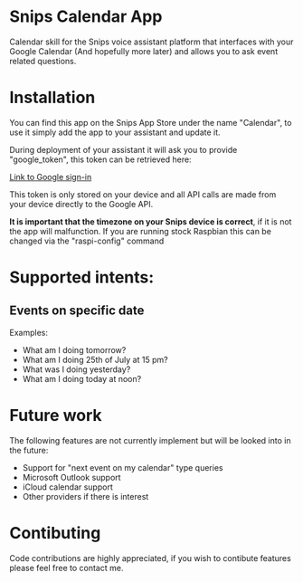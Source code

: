 # Snips Calendar App
Calendar skill for the Snips voice assistant platform that interfaces with your Google Calendar (And hopefully more later) and allows you to ask event related questions.

# Installation
You can find this app on the Snips App Store under the name "Calendar", to use it simply add the app to your assistant and update it.

During deployment of your assistant it will ask you to provide "google_token", this token can be retrieved here:

[Link to Google sign-in](https://accounts.google.com/o/oauth2/auth?scope=https://www.googleapis.com/auth/calendar&response_type=code&redirect_uri=urn:ietf:wg:oauth:2.0:oob&client_id=173155842276-rfbrtra35u55rug7jtc85i50r9grunbg.apps.googleusercontent.com)

This token is only stored on your device and all API calls are made from your device directly to the Google API.

**It is important that the timezone on your Snips device is correct**, if it is not the app will malfunction. If you are running stock Raspbian this can be changed via the "raspi-config" command

# Supported intents:
## Events on specific date
Examples:
* What am I doing tomorrow?
* What am I doing 25th of July at 15 pm?
* What was I doing yesterday?
* What am I doing today at noon?

# Future work
The following features are not currently implement but will be looked into in the future:
* Support for "next event on my calendar" type queries
* Microsoft Outlook support
* iCloud calendar support
* Other providers if there is interest

# Contibuting
Code contributions are highly appreciated, if you wish to contibute features please feel free to contact me. 
